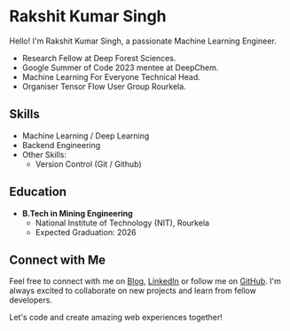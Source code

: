 # Rakshit Kumar Singh

Hello! I'm Rakshit Kumar Singh, a passionate Machine Learning Engineer.

- Research Fellow at Deep Forest Sciences.
- Google Summer of Code 2023 mentee at DeepChem.
- Machine Learning For Everyone Technical Head.
- Organiser Tensor Flow User Group Rourkela.

## Skills
- Machine Learning / Deep Learning
- Backend Engineering
- Other Skills:
  - Version Control (Git / Github)

## Education

- **B.Tech in Mining Engineering**
  - National Institute of Technology (NIT), Rourkela
  - Expected Graduation: 2026

## Connect with Me

Feel free to connect with me on [Blog](http://blog.greatrsingh.in), [LinkedIn](https://www.linkedin.com/in/rakshit-singh-ai/) or follow me on [GitHub](https://github.com/GreatRSingh). I'm always excited to collaborate on new projects and learn from fellow developers.

Let's code and create amazing web experiences together!
